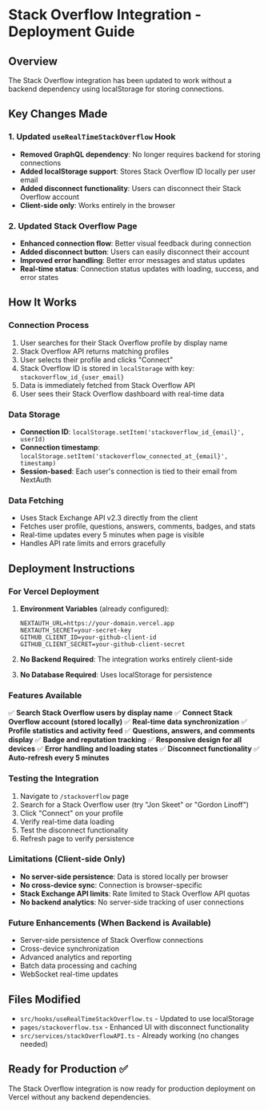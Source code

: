 # Stack Overflow Integration - Deployment Guide

## Overview
The Stack Overflow integration has been updated to work without a backend dependency using localStorage for storing connections.

## Key Changes Made

### 1. Updated `useRealTimeStackOverflow` Hook
- **Removed GraphQL dependency**: No longer requires backend for storing connections
- **Added localStorage support**: Stores Stack Overflow ID locally per user email
- **Added disconnect functionality**: Users can disconnect their Stack Overflow account
- **Client-side only**: Works entirely in the browser

### 2. Updated Stack Overflow Page
- **Enhanced connection flow**: Better visual feedback during connection
- **Added disconnect button**: Users can easily disconnect their account
- **Improved error handling**: Better error messages and status updates
- **Real-time status**: Connection status updates with loading, success, and error states

## How It Works

### Connection Process
1. User searches for their Stack Overflow profile by display name
2. Stack Overflow API returns matching profiles
3. User selects their profile and clicks "Connect"
4. Stack Overflow ID is stored in `localStorage` with key: `stackoverflow_id_{user_email}`
5. Data is immediately fetched from Stack Overflow API
6. User sees their Stack Overflow dashboard with real-time data

### Data Storage
- **Connection ID**: `localStorage.setItem('stackoverflow_id_{email}', userId)`
- **Connection timestamp**: `localStorage.setItem('stackoverflow_connected_at_{email}', timestamp)`
- **Session-based**: Each user's connection is tied to their email from NextAuth

### Data Fetching
- Uses Stack Exchange API v2.3 directly from the client
- Fetches user profile, questions, answers, comments, badges, and stats
- Real-time updates every 5 minutes when page is visible
- Handles API rate limits and errors gracefully

## Deployment Instructions

### For Vercel Deployment

1. **Environment Variables** (already configured):
   ```
   NEXTAUTH_URL=https://your-domain.vercel.app
   NEXTAUTH_SECRET=your-secret-key
   GITHUB_CLIENT_ID=your-github-client-id
   GITHUB_CLIENT_SECRET=your-github-client-secret
   ```

2. **No Backend Required**: The integration works entirely client-side

3. **No Database Required**: Uses localStorage for persistence

### Features Available

✅ **Search Stack Overflow users by display name**
✅ **Connect Stack Overflow account (stored locally)**
✅ **Real-time data synchronization**
✅ **Profile statistics and activity feed**
✅ **Questions, answers, and comments display**
✅ **Badge and reputation tracking**
✅ **Responsive design for all devices**
✅ **Error handling and loading states**
✅ **Disconnect functionality**
✅ **Auto-refresh every 5 minutes**

### Testing the Integration

1. Navigate to `/stackoverflow` page
2. Search for a Stack Overflow user (try "Jon Skeet" or "Gordon Linoff")
3. Click "Connect" on your profile
4. Verify real-time data loading
5. Test the disconnect functionality
6. Refresh page to verify persistence

### Limitations (Client-side Only)

- **No server-side persistence**: Data is stored locally per browser
- **No cross-device sync**: Connection is browser-specific
- **Stack Exchange API limits**: Rate limited to Stack Overflow API quotas
- **No backend analytics**: No server-side tracking of user connections

### Future Enhancements (When Backend is Available)

- Server-side persistence of Stack Overflow connections
- Cross-device synchronization
- Advanced analytics and reporting
- Batch data processing and caching
- WebSocket real-time updates

## Files Modified

- `src/hooks/useRealTimeStackOverflow.ts` - Updated to use localStorage
- `pages/stackoverflow.tsx` - Enhanced UI with disconnect functionality
- `src/services/stackOverflowAPI.ts` - Already working (no changes needed)

## Ready for Production ✅

The Stack Overflow integration is now ready for production deployment on Vercel without any backend dependencies.
